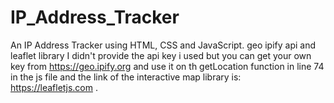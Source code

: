 # IP_Address_Tracker
An IP Address Tracker using HTML, CSS and JavaScript. geo ipify api and leaflet library I didn't provide the api key i used but you can get your own key from https://geo.ipify.org and use it on th getLocation function in line 74 in the js file and the link of the interactive map library is: https://leafletjs.com .
